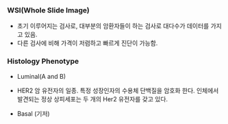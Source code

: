 
### WSI(Whole Slide Image)
- 초기 이루어지는 검사로, 대부분의 암환자들이 하는 검사로 대다수가 데이터를 가지고 있음. 
- 다른 검사에 비해 가격이 저렴하고 빠르게 진단이 가능함.


### Histology Phenotype 


- Luminal(A and B)

- HER2
암 유전자의 일종. 특정 성장인자의 수용체 단백질을 암호화 한다. 
인체에서 발견되는 정상 상피세포는 두 개의 Her2 유전자를 갖고 있다. 

- Basal (기저)






